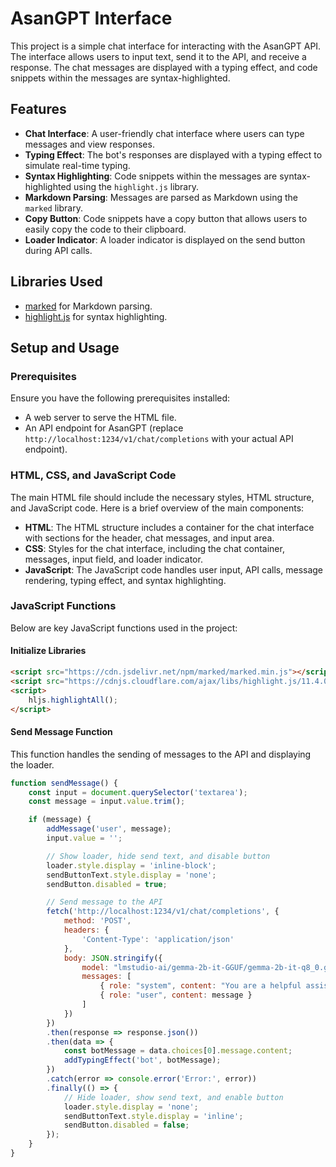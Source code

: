 # AsanGPT Interface

This project is a simple chat interface for interacting with the AsanGPT API. The interface allows users to input text, send it to the API, and receive a response. The chat messages are displayed with a typing effect, and code snippets within the messages are syntax-highlighted.

## Features

- **Chat Interface**: A user-friendly chat interface where users can type messages and view responses.
- **Typing Effect**: The bot's responses are displayed with a typing effect to simulate real-time typing.
- **Syntax Highlighting**: Code snippets within the messages are syntax-highlighted using the `highlight.js` library.
- **Markdown Parsing**: Messages are parsed as Markdown using the `marked` library.
- **Copy Button**: Code snippets have a copy button that allows users to easily copy the code to their clipboard.
- **Loader Indicator**: A loader indicator is displayed on the send button during API calls.

## Libraries Used

- [marked](https://github.com/markedjs/marked) for Markdown parsing.
- [highlight.js](https://github.com/highlightjs/highlight.js) for syntax highlighting.

## Setup and Usage

### Prerequisites

Ensure you have the following prerequisites installed:

- A web server to serve the HTML file.
- An API endpoint for AsanGPT (replace `http://localhost:1234/v1/chat/completions` with your actual API endpoint).

### HTML, CSS, and JavaScript Code

The main HTML file should include the necessary styles, HTML structure, and JavaScript code. Here is a brief overview of the main components:

- **HTML**: The HTML structure includes a container for the chat interface with sections for the header, chat messages, and input area.
- **CSS**: Styles for the chat interface, including the chat container, messages, input field, and loader indicator.
- **JavaScript**: The JavaScript code handles user input, API calls, message rendering, typing effect, and syntax highlighting.

### JavaScript Functions

Below are key JavaScript functions used in the project:

#### Initialize Libraries
```html
<script src="https://cdn.jsdelivr.net/npm/marked/marked.min.js"></script>
<script src="https://cdnjs.cloudflare.com/ajax/libs/highlight.js/11.4.0/highlight.min.js"></script>
<script>
    hljs.highlightAll();
</script>
```

#### Send Message Function
This function handles the sending of messages to the API and displaying the loader.

```javascript
function sendMessage() {
    const input = document.querySelector('textarea');
    const message = input.value.trim();

    if (message) {
        addMessage('user', message);
        input.value = '';

        // Show loader, hide send text, and disable button
        loader.style.display = 'inline-block';
        sendButtonText.style.display = 'none';
        sendButton.disabled = true;

        // Send message to the API
        fetch('http://localhost:1234/v1/chat/completions', {
            method: 'POST',
            headers: {
                'Content-Type': 'application/json'
            },
            body: JSON.stringify({
                model: "lmstudio-ai/gemma-2b-it-GGUF/gemma-2b-it-q8_0.gguf",
                messages: [
                    { role: "system", content: "You are a helpful assistant." },
                    { role: "user", content: message }
                ]
            })
        })
        .then(response => response.json())
        .then(data => {
            const botMessage = data.choices[0].message.content;
            addTypingEffect('bot', botMessage);
        })
        .catch(error => console.error('Error:', error))
        .finally(() => {
            // Hide loader, show send text, and enable button
            loader.style.display = 'none';
            sendButtonText.style.display = 'inline';
            sendButton.disabled = false;
        });
    }
}
```


